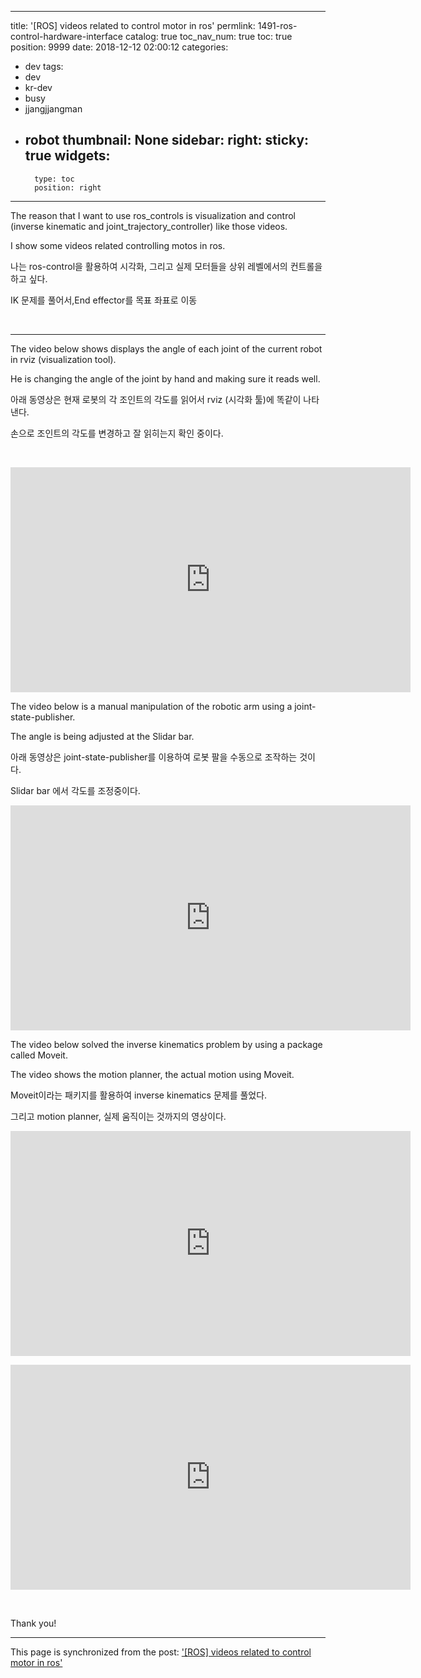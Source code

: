
---
title: '[ROS] videos related to control motor in ros'
permlink: 1491-ros-control-hardware-interface
catalog: true
toc_nav_num: true
toc: true
position: 9999
date: 2018-12-12 02:00:12
categories:
- dev
tags:
- dev
- kr-dev
- busy
- jjangjjangman
- robot
thumbnail: None
sidebar:
    right:
        sticky: true
widgets:
    -
        type: toc
        position: right
---


<p>The reason that I want to use ros_controls is visualization and control (inverse kinematic and joint_trajectory_controller) like those videos.</p>
<p>I show some videos related controlling motos in ros.</p>
<p>나는 ros-control을 활용하여 시각화, 그리고 실제 모터들을 상위 레벨에서의 컨트롤을 하고 싶다.</p>
<p>IK 문제를 풀어서,End effector를 목표 좌표로 이동</p>
<p> </p>
<hr />
<p>The video below shows displays the angle of each joint of the current robot in rviz (visualization tool).</p>
<p>He is changing the angle of the joint by hand and making sure it reads well.</p>
<p>아래 동영상은 현재 로봇의 각 조인트의 각도를 읽어서 rviz (시각화 툴)에 똑같이 나타낸다.</p>
<p>손으로 조인트의 각도를 변경하고 잘 읽히는지 확인 중이다.</p>
<p> </p>
<p><span class="embed-youtube" style="text-align:center; display: block;"><iframe class='youtube-player' type='text/html' width='640' height='360' src='https://www.youtube.com/embed/U9kZBxp1-Tg?version=3&rel=1&fs=1&autohide=2&showsearch=0&showinfo=1&iv_load_policy=1&wmode=transparent' allowfullscreen='true' style='border:0;'></iframe></span></p>
<p>The video below is a manual manipulation of the robotic arm using a joint-state-publisher.</p>
<p>The angle is being adjusted at the Slidar bar.</p>
<p>아래 동영상은 joint-state-publisher를 이용하여 로봇 팔을 수동으로 조작하는 것이다.</p>
<p>Slidar bar 에서 각도를 조정중이다.</p>
<p><span class="embed-youtube" style="text-align:center; display: block;"><iframe class='youtube-player' type='text/html' width='640' height='360' src='https://www.youtube.com/embed/UfT0GzkjXRM?version=3&rel=1&fs=1&autohide=2&showsearch=0&showinfo=1&iv_load_policy=1&wmode=transparent' allowfullscreen='true' style='border:0;'></iframe></span></p>
<p>The video below solved the inverse kinematics problem by using a package called Moveit.</p>
<p>The video shows the motion planner, the actual motion using Moveit.</p>
<p>Moveit이라는 패키지를 활용하여 inverse kinematics 문제를 풀었다.</p>
<p>그리고 motion planner, 실제 움직이는 것까지의 영상이다.</p>
<p><span class="embed-youtube" style="text-align:center; display: block;"><iframe class='youtube-player' type='text/html' width='640' height='360' src='https://www.youtube.com/embed/0G8KPfro2Hw?version=3&rel=1&fs=1&autohide=2&showsearch=0&showinfo=1&iv_load_policy=1&wmode=transparent' allowfullscreen='true' style='border:0;'></iframe></span></p>
<p><span class="embed-youtube" style="text-align:center; display: block;"><iframe class='youtube-player' type='text/html' width='640' height='360' src='https://www.youtube.com/embed/d7CA0JLIH9Y?version=3&rel=1&fs=1&autohide=2&showsearch=0&showinfo=1&iv_load_policy=1&wmode=transparent' allowfullscreen='true' style='border:0;'></iframe></span></p>
<p> </p>

Thank you!



- - -

This page is synchronized from the post: ['[ROS] videos related to control motor in ros'](https://steemit.com/@jacobyu/1491-ros-control-hardware-interface)
